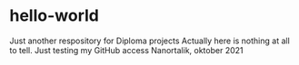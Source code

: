 # hello-world
Just another respository for Diploma projects
Actually here is nothing at all to tell. 
Just testing my GitHub access
Nanortalik, oktober 2021
